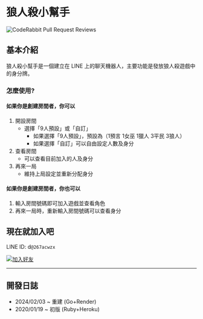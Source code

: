 # 狼人殺小幫手

![CodeRabbit Pull Request Reviews](https://img.shields.io/coderabbit/prs/github/islu/werewolve-helper?utm_source=oss&utm_medium=github&utm_campaign=islu%2Fwerewolve-helper&labelColor=171717&color=FF570A&link=https%3A%2F%2Fcoderabbit.ai&label=CodeRabbit+Reviews)

## 基本介紹

狼人殺小幫手是一個建立在 LINE 上的聊天機器人，主要功能是發放狼人殺遊戲中的身分牌。

### 怎麼使用?

#### 如果你是創建房間者，你可以

1. 開設房間
   - 選擇「9人預設」或「自訂」
     - 如果選擇「9人預設」，預設為（1預言 1女巫 1獵人 3平民 3狼人）
     - 如果選擇「自訂」可以自由設定人數及身分
2. 查看房間
     - 可以查看目前加入的人及身分
3. 再來一局
     - 維持上局設定並重新分配身分

#### 如果你是創建房間者，你也可以

1. 輸入房間號碼即可加入遊戲並查看角色
2. 再來一局時，重新輸入房間號碼可以查看身分

## 現在就加入吧

LINE ID: d`@267acwzx`

[![加入好友](https://scdn.line-apps.com/n/line_add_friends/btn/zh-Hant.png)](https://lin.ee/uf4jRMg)

---

## 開發日誌

- 2024/02/03 ~ 重建 (Go+Render)
- 2020/01/19 ~ 初版 (Ruby+Heroku)
